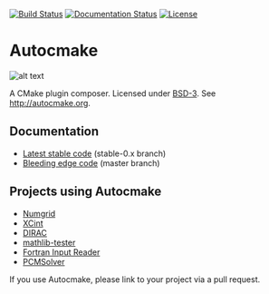 [![Build Status](https://travis-ci.org/coderefinery/autocmake.svg?branch=master)](https://travis-ci.org/coderefinery/autocmake/builds)
[![Documentation Status](https://readthedocs.org/projects/autocmake/badge/?version=latest)](http://autocmake.readthedocs.org)
[![License](https://img.shields.io/badge/license-%20BSD--3-blue.svg)](../master/LICENSE)


# Autocmake

![alt text](https://github.com/coderefinery/autocmake/raw/master/img/autocmake.png "Autocmake")

A CMake plugin composer.
Licensed under [BSD-3](../master/LICENSE).
See http://autocmake.org.


## Documentation

- [Latest stable code](http://autocmake.readthedocs.io/en/stable-0.x/) (stable-0.x branch)
- [Bleeding edge code](http://autocmake.readthedocs.io/en/latest/) (master branch)


## Projects using Autocmake

- [Numgrid](https://github.com/dftlibs/numgrid/)
- [XCint](https://github.com/dftlibs/xcint/)
- [DIRAC](http://diracprogram.org)
- [mathlib-tester](https://github.com/miroi/mathlibs-tester)
- [Fortran Input Reader](https://github.com/miroi/fortran_input_reader)
- [PCMSolver](https://github.com/PCMSolver/pcmsolver)

If you use Autocmake, please link to your project via a pull request.
